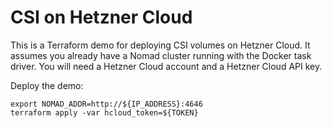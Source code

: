 # CSI on Hetzner Cloud

This is a Terraform demo for deploying CSI volumes on Hetzner Cloud. It
assumes you already have a Nomad cluster running with the Docker task
driver. You will need a Hetzner Cloud account and a Hetzner Cloud API key.

Deploy the demo:

```
export NOMAD_ADDR=http://${IP_ADDRESS}:4646
terraform apply -var hcloud_token=${TOKEN}
```
